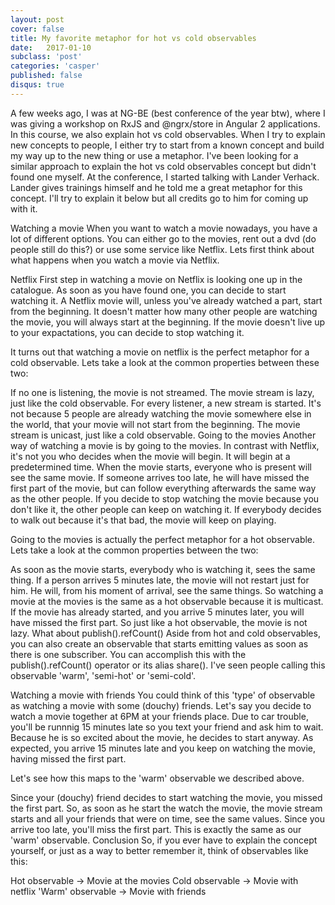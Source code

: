 ```yaml
---
layout: post
cover: false
title: My favorite metaphor for hot vs cold observables
date:   2017-01-10
subclass: 'post'
categories: 'casper'
published: false
disqus: true
---
```


A few weeks ago, I was at NG-BE (best conference of the year btw), where I was giving a workshop on RxJS and @ngrx/store in Angular 2 applications. In this course, we also explain hot vs cold observables.
When I try to explain new concepts to people, I either try to start from a known concept and build my way up to the new thing or use a metaphor. I've been looking for a similar approach to explain the hot vs cold observables concept but didn't found one myself.
At the conference, I started talking with Lander Verhack. Lander gives trainings himself and he told me a great metaphor for this concept. I'll try to explain it below but all credits go to him for coming up with it.

Watching a movie
When you want to watch a movie nowadays, you have a lot of different options. You can either go to the movies, rent out a dvd (do people still do this?) or use some service like Netflix.
Lets first think about what happens when you watch a movie via Netflix.

Netflix
First step in watching a movie on Netflix is looking one up in the catalogue. As soon as you have found one, you can decide to start watching it. A Netflix movie will, unless you've already watched a part, start from the beginning. It doesn't matter how many other people are watching the movie, you will always start at the beginning. If the movie doesn't live up to your expactations, you can decide to stop watching it.

It turns out that watching a movie on netflix is the perfect metaphor for a cold observable. Lets take a look at the common properties between these two:

If no one is listening, the movie is not streamed. The movie stream is lazy, just like the cold observable.
For every listener, a new stream is started. It's not because 5 people are already watching the movie somewhere else in the world, that your movie will not start from the beginning. The movie stream is unicast, just like a cold observable.
Going to the movies
Another way of watching a movie is by going to the movies. In contrast with Netflix, it's not you who decides when the movie will begin. It will begin at a predetermined time. When the movie starts, everyone who is present will see the same movie. If someone arrives too late, he will have missed the first part of the movie, but can follow everything afterwards the same way as the other people. If you decide to stop watching the movie because you don't like it, the other people can keep on watching it. If everybody decides to walk out because it's that bad, the movie will keep on playing.

Going to the movies is actually the perfect metaphor for a hot observable. Lets take a look at the common properties between the two:

As soon as the movie starts, everybody who is watching it, sees the same thing. If a person arrives 5 minutes late, the movie will not restart just for him. He will, from his moment of arrival, see the same things. So watching a movie at the movies is the same as a hot observable because it is multicast.
If the movie has already started, and you arrive 5 minutes later, you will have missed the first part. So just like a hot observable, the movie is not lazy.
What about publish().refCount()
Aside from hot and cold observables, you can also create an observable that starts emitting values as soon as there is one subscriber. You can accomplish this with the publish().refCount() operator or its alias share(). I've seen people calling this observable 'warm', 'semi-hot' or 'semi-cold'.

Watching a movie with friends
You could think of this 'type' of observable as watching a movie with some (douchy) friends. Let's say you decide to watch a movie together at 6PM at your friends place. Due to car trouble, you'll be runnnig 15 minutes late so you text your friend and ask him to wait.
Because he is so excited about the movie, he decides to start anyway. As expected, you arrive 15 minutes late and you keep on watching the movie, having missed the first part.

Let's see how this maps to the 'warm' observable we described above.

Since your (douchy) friend decides to start watching the movie, you missed the first part. So, as soon as he start the watch the movie, the movie stream starts and all your friends that were on time, see the same values. Since you arrive too late, you'll miss the first part. This is exactly the same as our 'warm' observable.
Conclusion
So, if you ever have to explain the concept yourself, or just as a way to better remember it, think of observables like this:

Hot observable -> Movie at the movies
Cold observable -> Movie with netflix
'Warm' observable -> Movie with friends